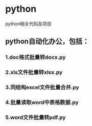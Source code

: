 # python
python相关代码及项目

## python自动化办公，包括：
### 1.doc格式批量转docx.py
### 2.xls文件批量转xlsx.py
### 3.同结构excel文件批量合并.py
### 4.批量读取word中表格数据.py
### 5.word文件批量转pdf.py
